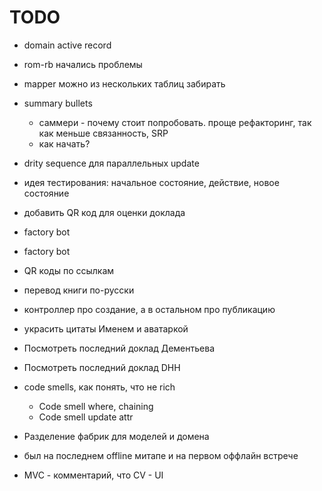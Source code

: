 # TODO

- domain active record

- rom-rb начались проблемы
- mapper можно из нескольких таблиц забирать

- summary bullets
  - саммери - почему стоит попробовать. проще рефакторинг, так как меньше связанность, SRP
  - как начать?

- drity sequence для параллельных update
- идея тестирования: начальное состояние, действие, новое состояние
- добавить QR код для оценки доклада
- factory bot
- factory bot
- QR коды по ссылкам
- перевод книги по-русски
- контроллер про создание, а в остальном про публикацию
- украсить цитаты Именем и аватаркой

- Посмотреть последний доклад Дементьева
- Посмотреть последний доклад DHH

- code smells, как понять, что не rich
  - Code smell where, chaining
  - Code smell update attr
- Разделение фабрик для моделей и домена
- был на последнем offline митапе и на первом оффлайн встрече
- MVC - комментарий, что CV - UI
